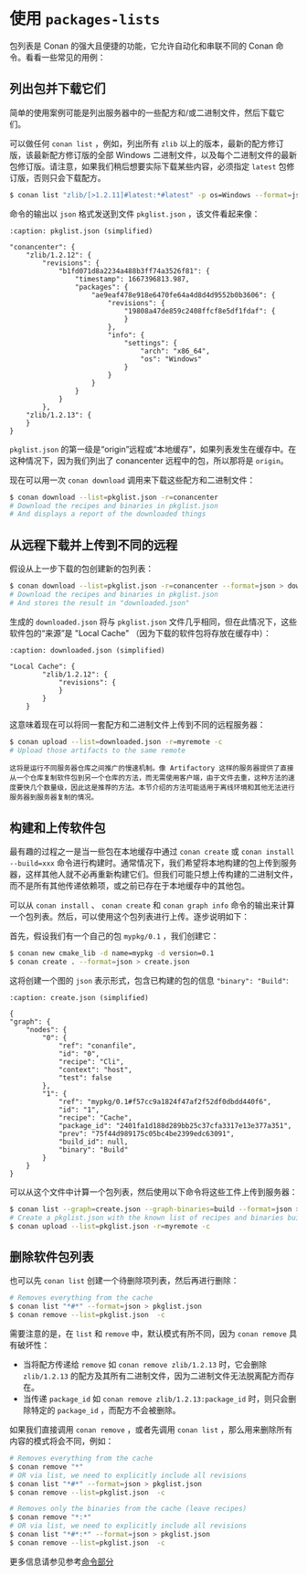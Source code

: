 # 使用 `packages-lists`

包列表是 Conan 的强大且便捷的功能，它允许自动化和串联不同的 Conan 命令。看看一些常见的用例：

## 列出包并下载它们

简单的使用案例可能是列出服务器中的一些配方和/或二进制文件，然后下载它们。

可以做任何 `conan list` ，例如，列出所有 `zlib` 以上的版本，最新的配方修订版，该最新配方修订版的全部 Windows 二进制文件，以及每个二进制文件的最新包修订版。请注意，如果我们稍后想要实际下载某些内容，必须指定 `latest` 包修订版，否则只会下载配方。

```bash
$ conan list "zlib/[>1.2.11]#latest:*#latest" -p os=Windows --format=json -r=conancenter > pkglist.json
```

命令的输出以 `json` 格式发送到文件 `pkglist.json` ，该文件看起来像：

```{code-block} json
:caption: pkglist.json (simplified)

"conancenter": {
    "zlib/1.2.12": {
        "revisions": {
            "b1fd071d8a2234a488b3ff74a3526f81": {
                "timestamp": 1667396813.987,
                "packages": {
                    "ae9eaf478e918e6470fe64a4d8d4d9552b0b3606": {
                        "revisions": {
                            "19808a47de859c2408ffcf8e5df1fdaf": {
                            }
                        },
                        "info": {
                            "settings": {
                                "arch": "x86_64",
                                "os": "Windows"
                            }
                        }
                    }
                }
            }
        },
    "zlib/1.2.13": {
    }
}
```

`pkglist.json` 的第一级是“origin”远程或“本地缓存”，如果列表发生在缓存中。在这种情况下，因为我们列出了 conancenter 远程中的包，所以那将是 `origin`。

现在可以用一次 `conan download` 调用来下载这些配方和二进制文件：
```bash
$ conan download --list=pkglist.json -r=conancenter
# Download the recipes and binaries in pkglist.json
# And displays a report of the downloaded things
```

## 从远程下载并上传到不同的远程

假设从上一步下载的包创建新的包列表：

```bash
$ conan download --list=pkglist.json -r=conancenter --format=json > downloaded.json
# Download the recipes and binaries in pkglist.json
# And stores the result in "downloaded.json"
```

生成的 `downloaded.json` 将与 `pkglist.json` 文件几乎相同，但在此情况下，这些软件包的“来源”是 "Local Cache" （因为下载的软件包将存放在缓存中）：

```{code-block} json
:caption: downloaded.json (simplified)

"Local Cache": {
        "zlib/1.2.12": {
            "revisions": {
            }
        }
    }
```

这意味着现在可以将同一套配方和二进制文件上传到不同的远程服务器：

```bash
$ conan upload --list=downloaded.json -r=myremote -c
# Upload those artifacts to the same remote
```

```{admonition} 最佳实践
这将是运行不同服务器仓库之间推广的慢速机制。像 Artifactory 这样的服务器提供了直接从一个仓库复制软件包到另一个仓库的方法，而无需使用客户端，由于文件去重，这种方法的速度要快几个数量级，因此这是推荐的方法。本节介绍的方法可能适用于离线环境和其他无法进行服务器到服务器复制的情况。
```

## 构建和上传软件包 

最有趣的过程之一是当一些包在本地缓存中通过 `conan create` 或 `conan install --build=xxx` 命令进行构建时。通常情况下，我们希望将本地构建的包上传到服务器，这样其他人就不必再重新构建它们。但我们可能只想上传构建的二进制文件，而不是所有其他传递依赖项，或之前已存在于本地缓存中的其他包。

可以从 `conan install` 、 `conan create` 和 `conan graph info` 命令的输出来计算一个包列表。然后，可以使用这个包列表进行上传。逐步说明如下：

首先，假设我们有一个自己的包 `mypkg/0.1` ，我们创建它：
```bash
$ conan new cmake_lib -d name=mypkg -d version=0.1
$ conan create . --format=json > create.json
```
这将创建一个图的 `json` 表示形式，包含已构建的包的信息 `"binary": "Build"`:

```{code-block} json
:caption: create.json (simplified)

{
"graph": {
    "nodes": {
        "0": {
            "ref": "conanfile",
            "id": "0",
            "recipe": "Cli",
            "context": "host",
            "test": false
        },
        "1": {
            "ref": "mypkg/0.1#f57cc9a1824f47af2f52df0dbdd440f6",
            "id": "1",
            "recipe": "Cache",
            "package_id": "2401fa1d188d289bb25c37cfa3317e13e377a351",
            "prev": "75f44d989175c05bc4be2399edc63091",
            "build_id": null,
            "binary": "Build"
        }
    }
}
```

可以从这个文件中计算一个包列表，然后使用以下命令将这些工件上传到服务器：
```bash
$ conan list --graph=create.json --graph-binaries=build --format=json > pkglist.json
# Create a pkglist.json with the known list of recipes and binaries built from sources
$ conan upload --list=pkglist.json -r=myremote -c
```

## 删除软件包列表

也可以先 `conan list` 创建一个待删除项列表，然后再进行删除：
```bash
# Removes everything from the cache
$ conan list "*#*" --format=json > pkglist.json
$ conan remove --list=pkglist.json  -c
```

需要注意的是，在 `list` 和 `remove` 中，默认模式有所不同，因为 `conan remove` 具有破坏性：

- 当将配方传递给 `remove` 如 `conan remove zlib/1.2.13` 时，它会删除 `zlib/1.2.13` 的配方及其所有二进制文件，因为二进制文件无法脱离配方而存在。
- 当传递 `package_id` 如 `conan remove zlib/1.2.13:package_id` 时，则只会删除特定的 `package_id` ，而配方不会被删除。

如果我们直接调用 `conan remove` ，或者先调用 `conan list` ，那么用来删除所有内容的模式将会不同，例如：

```bash
# Removes everything from the cache
$ conan remove "*"
# OR via list, we need to explicitly include all revisions
$ conan list "*#*" --format=json > pkglist.json
$ conan remove --list=pkglist.json  -c

# Removes only the binaries from the cache (leave recipes)
$ conan remove "*:*"
# OR via list, we need to explicitly include all revisions
$ conan list "*#*:*" --format=json > pkglist.json
$ conan remove --list=pkglist.json  -c
```

更多信息请参见参考[命令部分](https://docs.conan.io/2/reference/commands.html#reference-commands)
